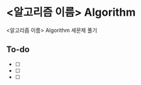 # <알고리즘 이름> Algorithm
<알고리즘 이름> Algorithm 세문제 풀기
<!-- 구현할 기능에 대한 내용을 설명해주세요. -->

  

## To-do

<!-- 해야 할 일들을 적어주세요. -->

- [ ] 
- [ ] 
- [ ] 
